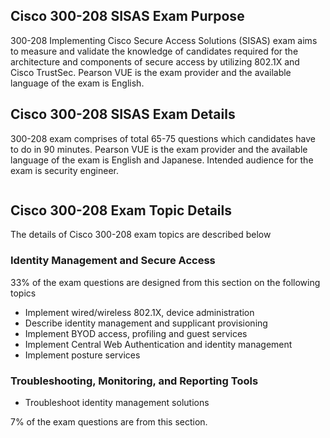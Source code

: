<h2>Cisco 300-208 SISAS Exam Purpose</h2>

<p>300-208 Implementing Cisco Secure Access Solutions (SISAS) exam aims to measure and validate the knowledge of candidates required for the architecture and components of secure access by utilizing 802.1X and Cisco TrustSec. Pearson VUE is the exam provider and the available language of the exam is English.</p>

<h2>Cisco 300-208 SISAS Exam Details</h2>

<p>300-208 exam comprises of total 65-75 questions which candidates have to do in 90 minutes. Pearson VUE is the exam provider and the available language of the exam is English and Japanese. Intended audience for the exam is security engineer.</p>

<p><a href="https://www.dumps4success.com/cisco/300-208-dumps"><img alt="" src="http://soperdoper.com/search_portal/uploads/general_banners/1547546639_BANNER-10.png" /></a></p>

<h2>Cisco 300-208 Exam Topic Details</h2>

<p>The details of Cisco 300-208 exam topics are described below</p>

<h3>Identity Management and Secure Access</h3>

<p>33% of the exam questions are designed from this section on the following topics</p>

<ul>
	<li>Implement wired/wireless 802.1X, device administration</li>
	<li>Describe identity management and supplicant provisioning</li>
	<li>Implement BYOD access, profiling and guest services</li>
	<li>Implement Central Web Authentication and identity management</li>
	<li>Implement posture services</li>
</ul>

<h3>Troubleshooting, Monitoring, and Reporting Tools</h3>

<ul>
	<li>Troubleshoot identity management solutions</li>
</ul>

<p>7% of the exam questions are from this section.</p>
